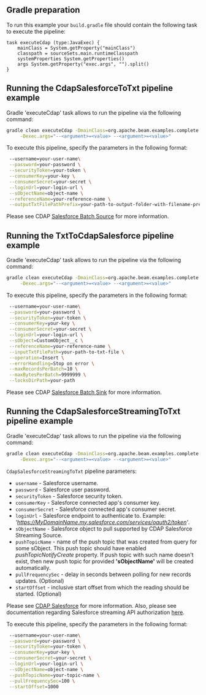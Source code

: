 <!--
    Licensed to the Apache Software Foundation (ASF) under one
    or more contributor license agreements.  See the NOTICE file
    distributed with this work for additional information
    regarding copyright ownership.  The ASF licenses this file
    to you under the Apache License, Version 2.0 (the
    "License"); you may not use this file except in compliance
    with the License.  You may obtain a copy of the License at
      http://www.apache.org/licenses/LICENSE-2.0
    Unless required by applicable law or agreed to in writing,
    software distributed under the License is distributed on an
    "AS IS" BASIS, WITHOUT WARRANTIES OR CONDITIONS OF ANY
    KIND, either express or implied.  See the License for the
    specific language governing permissions and limitations
    under the License.
-->

## Gradle preparation

To run this example your `build.gradle` file should contain the following task to execute the pipeline:

```
task executeCdap (type:JavaExec) {
    mainClass = System.getProperty("mainClass")
    classpath = sourceSets.main.runtimeClasspath
    systemProperties System.getProperties()
    args System.getProperty("exec.args", "").split()
}
```

## Running the CdapSalesforceToTxt pipeline example

Gradle 'executeCdap' task allows to run the pipeline via the following command:

```bash
gradle clean executeCdap -DmainClass=org.apache.beam.examples.complete.cdap.salesforce.CdapSalesforceToTxt \
     -Dexec.args="--<argument>=<value> --<argument>=<value>"
```

To execute this pipeline, specify the parameters in the following format:

```bash
 --username=your-user-name\
 --password=your-password \
 --securityToken=your-token \
 --consumerKey=your-key \
 --consumerSecret=your-secret \
 --loginUrl=your-login-url \
 --sObjectName=object-name \
 --referenceName=your-reference-name \
 --outputTxtFilePathPrefix=your-path-to-output-folder-with-filename-prefix
```

Please see CDAP [Salesforce Batch Source](https://github.com/data-integrations/servicenow-plugins/blob/develop/docs/ServiceNow-batchsource.md) for more information.

## Running the TxtToCdapSalesforce pipeline example

Gradle 'executeCdap' task allows to run the pipeline via the following command:

```bash
gradle clean executeCdap -DmainClass=org.apache.beam.examples.complete.cdap.salesforce.TxtToCdapSalesforce \
     -Dexec.args="--<argument>=<value> --<argument>=<value>"
```

To execute this pipeline, specify the parameters in the following format:

```bash
 --username=your-user-name\
 --password=your-password \
 --securityToken=your-token \
 --consumerKey=your-key \
 --consumerSecret=your-secret \
 --loginUrl=your-login-url \
 --sObject=CustomObject__c \
 --referenceName=your-reference-name \
 --inputTxtFilePath=your-path-to-txt-file \
 --operation=Insert \
 --errorHandling=Stop on error \
 --maxRecordsPerBatch=10 \
 --maxBytesPerBatch=9999999 \
 --locksDirPath=your-path
```
Please see CDAP [Salesforce Batch Sink](https://github.com/data-integrations/salesforce/blob/develop/docs/Salesforce-batchsink.md) for more information.

## Running the CdapSalesforceStreamingToTxt pipeline example

Gradle 'executeCdap' task allows to run the pipeline via the following command:

```bash
gradle clean executeCdap -DmainClass=org.apache.beam.examples.complete.cdap.salesforce.CdapSalesforceStreamingToTxt \
     -Dexec.args="--<argument>=<value> --<argument>=<value>"
```

`CdapSalesforceStreamingToTxt` pipeline parameters:
- `username` - Salesforce username.
- `password` - Salesforce user password.
- `securityToken` - Salesforce security token.
- `consumerKey` - Salesforce connected app's consumer key.
- `consumerSecret` - Salesforce connected app's consumer secret.
- `loginUrl` - Salesforce endpoint to authenticate to. Example: *'https://MyDomainName.my.salesforce.com/services/oauth2/token'*.
- `sObjectName` - Salesforce object to pull supported by CDAP Salesforce Streaming Source.
- `pushTopicName` - name of the push topic that was created from query for some sObject. This push topic should have enabled *pushTopicNotifyCreate* property.
  If push topic with such name doesn't exist, then new push topic for provided **'sObjectName'** will be created automatically.
- `pullFrequencySec` - delay in seconds between polling for new records updates. (Optional)
- `startOffset` - inclusive start offset from which the reading should be started. (Optional)

Please see [CDAP Salesforce](https://github.com/data-integrations/salesforce) for more information.
Also, please see documentation regarding Salesforce streaming API authorization [here](https://developer.salesforce.com/docs/atlas.en-us.api_streaming.meta/api_streaming/code_sample_auth_oauth.htm).

To execute this pipeline, specify the parameters in the following format:

```bash
 --username=your-user-name\
 --password=your-password \
 --securityToken=your-token \
 --consumerKey=your-key \
 --consumerSecret=your-secret \
 --loginUrl=your-login-url \
 --sObjectName=object-name \
 --pushTopicName=your-topic-name \
 --pullFrequencySec=100 \
 --startOffset=1000
```
